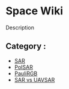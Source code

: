 # Space Wiki

Description

## Category :

  * [SAR](sar.md)
  * [PoISAR](poisar.md)
  * [PauliRGB](paulirgb.md)
  * [SAR vs UAVSAR](sar-uavsar.md)



